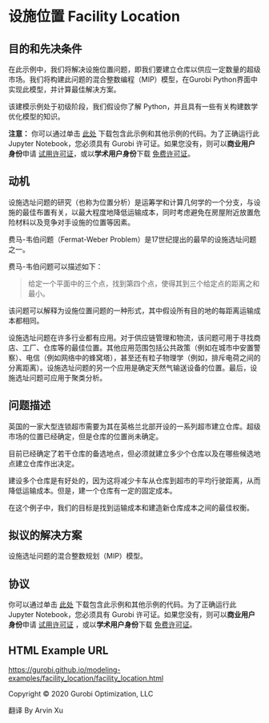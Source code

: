 # 设施位置 Facility Location

## 目的和先决条件

在此示例中，我们将解决设施位置问题，即我们要建立仓库以供应一定数量的超级市场。我们将构建此问题的混合整数编程（MIP）模型，在Gurobi Python界面中实现此模型，并计算最佳解决方案。

该建模示例处于初级阶段，我们假设你了解 Python，并且具有一些有关构建数学优化模型的知识。

**注意：** 你可以通过单击 [此处](https://github.com/arvinxx/gurobi-and-mathematical-modeling/archive/master.zip) 下载包含此示例和其他示例的代码。为了正确运行此 Jupyter Notebook，您必须具有 Gurobi 许可证。如果您没有，则可以**商业用户身份**申请 [试用许可证](https://www.gurobi.com/downloads/request-an-evaluation-license/)，或以**学术用户身份**下载 [免费许可证](https://www.gurobi.com/academia/academic-program-and-licenses)。


## 动机

设施选址问题的研究（也称为位置分析）是运筹学和计算几何学的一个分支，与设施的最佳布置有关，以最大程度地降低运输成本，同时考虑避免在房屋附近放置危险材料以及竞争对手设施的位置等因素。

费马-韦伯问题（Fermat-Weber Problem）是17世纪提出的最早的设施选址问题之一。

费马-韦伯问题可以描述如下：

> 给定一个平面中的三个点，找到第四个点，使得其到三个给定点的距离之和最小。

该问题可以解释为设施位置问题的一种形式，其中假设所有目的地的每距离运输成本都相同。

设施选址问题在许多行业都有应用。对于供应链管理和物流，该问题可用于寻找商店、工厂、仓库等的最佳位置。其他应用范围包括公共政策（例如在城市中安置警察）、电信（例如网络中的蜂窝塔），甚至还有粒子物理学（例如，排斥电荷之间的分离距离）。设施选址问题的另一个应用是确定天然气输送设备的位置。最后，设施选址问题可应用于聚类分析。


## 问题描述

英国的一家大型连锁超市需要为其在英格兰北部开设的一系列超市建立仓库。超级市场的位置已经确定，但是仓库的位置尚未确定。

目前已经确定了若干仓库的备选地点，但必须就建立多少个仓库以及在哪些候选地点建立仓库作出决定。

建设多个仓库是有好处的，因为这将减少卡车从仓库到超市的平均行驶距离，从而降低运输成本。但是，建一个仓库有一定的固定成本。

在这个例子中，我们的目标是找到运输成本和建造新仓库成本之间的最佳权衡。


## 拟议的解决方案

设施选址问题的混合整数规划（MIP）模型。

## 协议

你可以通过单击 [此处](https://github.com/arvinxx/gurobi-and-mathematical-modeling/archive/master.zip) 下载包含此示例和其他示例的代码。为了正确运行此 Jupyter Notebook，您必须具有 Gurobi 许可证。如果您没有，则可以**商业用户身份**申请 [试用许可证](https://www.gurobi.com/downloads/request-an-evaluation-license/) ，或以**学术用户身份**下载 [免费许可证](https://www.gurobi.com/academia/academic-program-and-licenses)。

## HTML Example URL

https://gurobi.github.io/modeling-examples/facility_location/facility_location.html

Copyright © 2020 Gurobi Optimization, LLC

翻译 By Arvin Xu